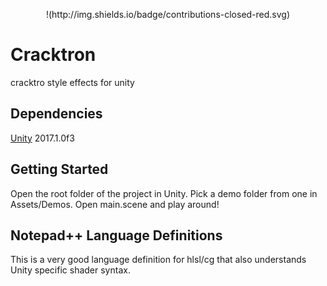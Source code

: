 <p align="center">
!(http://img.shields.io/badge/contributions-closed-red.svg)
</p>

# Cracktron
cracktro style effects for unity

## Dependencies
[Unity](http://www.unity3d.com) 2017.1.0f3

## Getting Started
Open the root folder of the project in Unity.
Pick a demo folder from one in Assets/Demos.
Open main.scene and play around!

## Notepad++ Language Definitions
This is a very good language definition for hlsl/cg that also understands Unity
specific shader syntax.